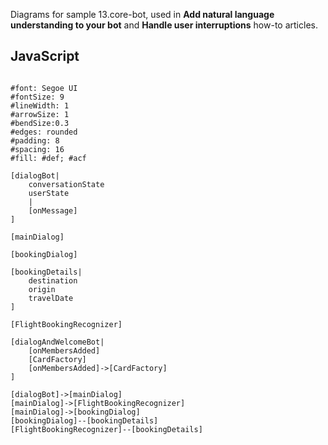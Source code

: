 Diagrams for sample 13.core-bot, used in **Add natural language understanding to your bot** and **Handle user interruptions** how-to articles.

## JavaScript

```nomnoml

#font: Segoe UI
#fontSize: 9
#lineWidth: 1
#arrowSize: 1
#bendSize:0.3
#edges: rounded
#padding: 8
#spacing: 16
#fill: #def; #acf

[dialogBot|
    conversationState
    userState
    |
    [onMessage]
]

[mainDialog]

[bookingDialog]

[bookingDetails|
    destination
    origin
    travelDate
]

[FlightBookingRecognizer]

[dialogAndWelcomeBot|
    [onMembersAdded]
    [CardFactory]
    [onMembersAdded]->[CardFactory]
]

[dialogBot]->[mainDialog]
[mainDialog]->[FlightBookingRecognizer]
[mainDialog]->[bookingDialog]
[bookingDialog]--[bookingDetails]
[FlightBookingRecognizer]--[bookingDetails]

```
